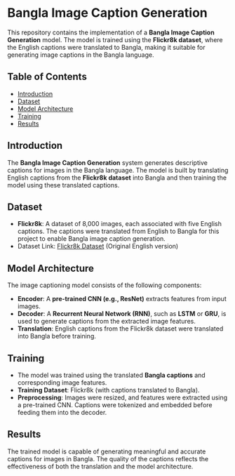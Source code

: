 # Bangla Image Caption Generation

This repository contains the implementation of a **Bangla Image Caption Generation** model. The model is trained using the **Flickr8k dataset**, where the English captions were translated to Bangla, making it suitable for generating image captions in the Bangla language.

## Table of Contents
- [Introduction](#introduction)
- [Dataset](#dataset)
- [Model Architecture](#model-architecture)
- [Training](#training)
- [Results](#results)

## Introduction
The **Bangla Image Caption Generation** system generates descriptive captions for images in the Bangla language. The model is built by translating English captions from the **Flickr8k dataset** into Bangla and then training the model using these translated captions.

## Dataset
- **Flickr8k**: A dataset of 8,000 images, each associated with five English captions. The captions were translated from English to Bangla for this project to enable Bangla image caption generation.
- Dataset Link: [Flickr8k Dataset](https://forms.illinois.edu/sec/1713398) (Original English version)

## Model Architecture
The image captioning model consists of the following components:
- **Encoder**: A **pre-trained CNN (e.g., ResNet)** extracts features from input images.
- **Decoder**: A **Recurrent Neural Network (RNN)**, such as **LSTM** or **GRU**, is used to generate captions from the extracted image features.
- **Translation**: English captions from the Flickr8k dataset were translated into Bangla before training.

## Training
- The model was trained using the translated **Bangla captions** and corresponding image features.
- **Training Dataset**: Flickr8k (with captions translated to Bangla).
- **Preprocessing**: Images were resized, and features were extracted using a pre-trained CNN. Captions were tokenized and embedded before feeding them into the decoder.

## Results
The trained model is capable of generating meaningful and accurate captions for images in Bangla. The quality of the captions reflects the effectiveness of both the translation and the model architecture.
